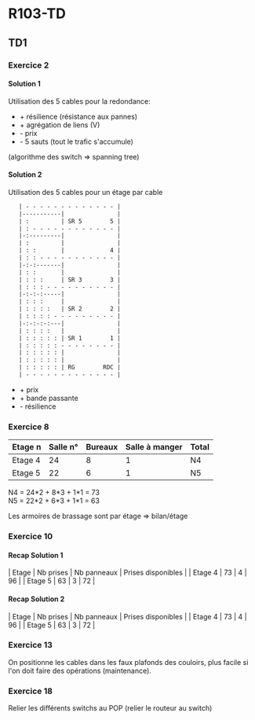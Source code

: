 # R103-TD

## TD1

### Exercice 2

#### Solution 1

Utilisation des 5 cables pour la redondance:

- \+ résilience (résistance aux pannes)
- \+ agrégation de liens (V)
- \- prix
- \- 5 sauts (tout le trafic s'accumule)

(algorithme des switch => spanning tree)

#### Solution 2

Utilisation des 5 cables pour un étage par cable

```txt
   | - - - - - - - - - - - - - |
   |-----------|               |
   | :         | SR 5        5 |
   | : - - - - - - - - - - - - |
   |-:---------|               |
   | :         |               |
   | : :       |             4 |
   | : : - - - - - - - - - - - |
   |-:-:-------|               |
   | : :       |               |
   | : : :     | SR 3        3 |
   | : : : - - - - - - - - - - |
   |-:-:-:-----|               |
   | : : :     |               |
   | : : : :   | SR 2        2 |
   | : : : : - - - - - - - - - |
   |-:-:-:-:---|               |
   | : : : :   |               |
   | : : : : : | SR 1        1 |
   | : : : : : - - - - - - - - |
   | : : : : : |               |
   | : : : : : |               |
   | : : : : : | RG        RDC |
   | - - - - - - - - - - - - - |
```

- \+ prix
- \+ bande passante
- \- résilience

### Exercice 8

 | Etage n | Salle n° | Bureaux | Salle à manger | Total  |
 |---------|----------|---------|----------------|--------|
 | Etage 4 |   24     | 8       | 1              | N4     |
 | Etage 5 |   22     | 6       | 1              | N5     |

 N4 = 24\*2 + 8\*3 + 1\*1 = 73\
 N5 = 22\*2 + 6\*3 + 1\*1 = 63

Les armoires de brassage sont par étage => bilan/étage

### Exercice 10

#### Recap Solution 1

| Etage      | Nb prises | Nb panneaux | Prises disponibles |
| Etage 4    |    73     |     4       |          96        |
| Etage 5    |     63    |     3       |          72        |

#### Recap Solution 2

| Etage      | Nb prises | Nb panneaux | Prises disponibles |
| Etage 4    |     73    |      4     |       96           |
| Etage 5    |     63    |      3     |       72           |

### Exercice 13

On positionne les cables dans les faux plafonds des couloirs, plus facile si l'on doit faire des opérations (maintenance).

### Exercice 18

Relier les différents switchs au POP (relier le routeur au switch)
